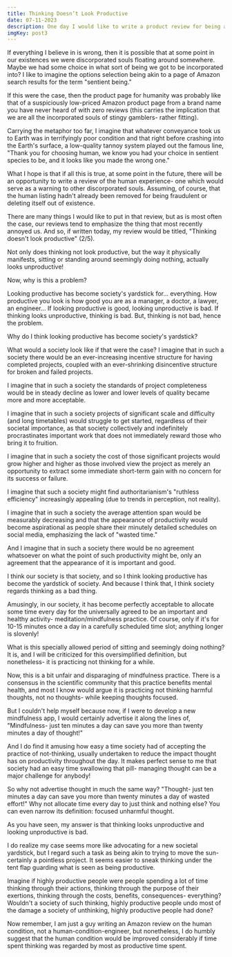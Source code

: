 ```yaml
---
title: Thinking Doesn’t Look Productive
date: 07-11-2023
description: One day I would like to write a product review for being a human being.
imgKey: post3
---
```


If everything I believe in is wrong, then it is possible that at some point in our existences we were discorporated souls floating around somewhere. Maybe we had some choice in what sort of being we got to be incorporated into? I like to imagine the options selection being akin to a page of Amazon search results for the term "sentient being."

If this were the case, then the product page for humanity was probably like that of a suspiciously low-priced Amazon product page from a brand name you have never heard of with zero reviews (this carries the implication that we are all the incorporated souls of stingy gamblers- rather fitting).

Carrying the metaphor too far, I imagine that whatever conveyance took us to Earth was in terrifyingly poor condition and that right before crashing into the Earth's surface, a low-quality tannoy system played out the famous line, "Thank you for choosing human, we know you had your choice in sentient species to be, and it looks like you made the wrong one."

What I hope is that if all this is true, at some point in the future, there will be an opportunity to write a review of the human experience- one which would serve as a warning to other discorporated souls. Assuming, of course, that the human listing hadn't already been removed for being fraudulent or deleting itself out of existence.

There are many things I would like to put in that review, but as is most often the case, our reviews tend to emphasize the thing that most recently annoyed us. And so, if written today, my review would be titled, "Thinking doesn't look productive" (2/5).

Not only does thinking not look productive, but the way it physically manifests, sitting or standing around seemingly doing nothing, actually looks unproductive!

Now, why is this a problem?

Looking productive has become society's yardstick for… everything. How productive you look is how good you are as a manager, a doctor, a lawyer, an engineer… If looking productive is good, looking unproductive is bad. If thinking looks unproductive, thinking is bad. But, thinking is not bad, hence the problem.

Why do I think looking productive has become society's yardstick?

What would a society look like if that were the case? I imagine that in such a society there would be an ever-increasing incentive structure for having completed projects, coupled with an ever-shrinking disincentive structure for broken and failed projects.

I imagine that in such a society the standards of project completeness would be in steady decline as lower and lower levels of quality became more and more acceptable.

I imagine that in such a society projects of significant scale and difficulty (and long timetables) would struggle to get started, regardless of their societal importance, as that society collectively and indefinitely procrastinates important work that does not immediately reward those who bring it to fruition.

I imagine that in such a society the cost of those significant projects would grow higher and higher as those involved view the project as merely an opportunity to extract some immediate short-term gain with no concern for its success or failure.

I imagine that such a society might find authoritarianism's "ruthless efficiency" increasingly appealing (due to trends in perception, not reality).

I imagine that in such a society the average attention span would be measurably decreasing and that the appearance of productivity would become aspirational as people share their minutely detailed schedules on social media, emphasizing the lack of "wasted time."

And I imagine that in such a society there would be no agreement whatsoever on what the point of such productivity might be, only an agreement that the appearance of it is important and good.

I think our society is that society, and so I think looking productive has become the yardstick of society. And because I think that, I think society regards thinking as a bad thing.

Amusingly, in our society, it has become perfectly acceptable to allocate some time every day for the universally agreed to be an important and healthy activity- meditation/mindfulness practice. Of course, only if it's for 10-15 minutes once a day in a carefully scheduled time slot; anything longer is slovenly!

What is this specially allowed period of sitting and seemingly doing nothing? It is, and I will be criticized for this oversimplified definition, but nonetheless- it is practicing not thinking for a while.

Now, this is a bit unfair and disparaging of mindfulness practice. There is a consensus in the scientific community that this practice benefits mental health, and most I know would argue it is practicing not thinking harmful thoughts, not no thoughts- while keeping thoughts focused.

But I couldn't help myself because now, if I were to develop a new mindfulness app, I would certainly advertise it along the lines of, "Mindfulness- just ten minutes a day can save you more than twenty minutes a day of thought!"

And I do find it amusing how easy a time society had of accepting the practice of not-thinking, usually undertaken to reduce the impact thought has on productivity throughout the day. It makes perfect sense to me that society had an easy time swallowing that pill- managing thought can be a major challenge for anybody!

So why not advertise thought in much the same way? "Thought- just ten minutes a day can save you more than twenty minutes a day of wasted effort!" Why not allocate time every day to just think and nothing else? You can even narrow its definition: focused unharmful thought.

As you have seen, my answer is that thinking looks unproductive and looking unproductive is bad.

I do realize my case seems more like advocating for a new societal yardstick, but I regard such a task as being akin to trying to move the sun- certainly a pointless project. It seems easier to sneak thinking under the tent flap guarding what is seen as being productive.

Imagine if highly productive people were people spending a lot of time thinking through their actions, thinking through the purpose of their exertions, thinking through the costs, benefits, consequences- everything? Wouldn't a society of such thinking, highly productive people undo most of the damage a society of unthinking, highly productive people had done?

Now remember, I am just a guy writing an Amazon review on the human condition, not a human-condition-engineer, but nonetheless, I do humbly suggest that the human condition would be improved considerably if time spent thinking was regarded by most as productive time spent.
